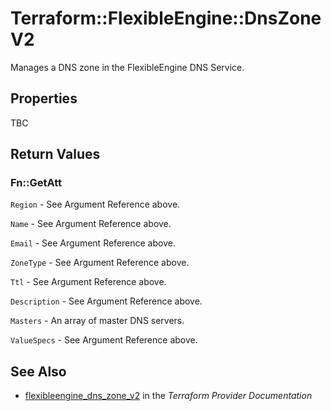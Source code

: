 # Terraform::FlexibleEngine::DnsZoneV2

Manages a DNS zone in the FlexibleEngine DNS Service.

## Properties

TBC

## Return Values

### Fn::GetAtt

`Region` - See Argument Reference above.

`Name` - See Argument Reference above.

`Email` - See Argument Reference above.

`ZoneType` - See Argument Reference above.

`Ttl` - See Argument Reference above.

`Description` - See Argument Reference above.

`Masters` - An array of master DNS servers.

`ValueSpecs` - See Argument Reference above.

## See Also

* [flexibleengine_dns_zone_v2](https://www.terraform.io/docs/providers/flexibleengine/r/dns_zone_v2.html) in the _Terraform Provider Documentation_